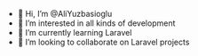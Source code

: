 - 👋 Hi, I’m @AliYuzbasioglu
- 👀 I’m interested in all kinds of development
- 🌱 I’m currently learning Laravel
- 💞️ I’m looking to collaborate on Laravel projects

<!---
AliYuzbasioglu/AliYuzbasioglu is a ✨ special ✨ repository because its `README.md` (this file) appears on your GitHub profile.
You can click the Preview link to take a look at your changes.
--->
